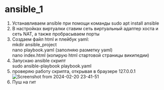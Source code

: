 # ansible_1
1) Устанавливаем ansible при помощи команды
  sudo apt install ansible 
2) В настройках виртуалки ставим сеть виртуальный адаптер хоста и сеть NAT, а также пробрасываем порты
3) Создаем файл html и плейбук yaml:
   <br>mkdir ansible_project
   <br>nano playbook.yaml (заполняю разметку yaml)
   <br>nano index.html (копирую html стартовой страницы википедии)
6) Запускаю ansible скрипт
   <br>sudo ansible-playbook playbook.yaml
7) проверяю работу скрипта, открывая в браузере 127.0.0.1
![Screenshot from 2024-02-20 23-41-51](https://github.com/Bjegsad/ansible_proj/assets/91281150/d8684f1b-8454-4523-a9fa-77a22faf08f1)
8) Пуш на гит

